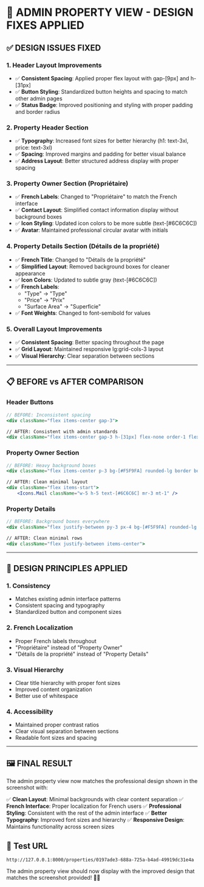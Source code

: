 # 🎨 ADMIN PROPERTY VIEW - DESIGN FIXES APPLIED

## ✅ **DESIGN ISSUES FIXED**

### 1. **Header Layout Improvements**
- ✅ **Consistent Spacing**: Applied proper flex layout with gap-[9px] and h-[31px]
- ✅ **Button Styling**: Standardized button heights and spacing to match other admin pages
- ✅ **Status Badge**: Improved positioning and styling with proper padding and border radius

### 2. **Property Header Section**
- ✅ **Typography**: Increased font sizes for better hierarchy (h1: text-3xl, price: text-3xl)
- ✅ **Spacing**: Improved margins and padding for better visual balance
- ✅ **Address Layout**: Better structured address display with proper spacing

### 3. **Property Owner Section (Propriétaire)**
- ✅ **French Labels**: Changed to "Propriétaire" to match the French interface
- ✅ **Contact Layout**: Simplified contact information display without background boxes
- ✅ **Icon Styling**: Updated icon colors to be more subtle (text-[#6C6C6C])
- ✅ **Avatar**: Maintained professional circular avatar with initials

### 4. **Property Details Section (Détails de la propriété)**
- ✅ **French Title**: Changed to "Détails de la propriété"
- ✅ **Simplified Layout**: Removed background boxes for cleaner appearance
- ✅ **Icon Colors**: Updated to subtle gray (text-[#6C6C6C])
- ✅ **French Labels**: 
  - "Type" → "Type"
  - "Price" → "Prix" 
  - "Surface Area" → "Superficie"
- ✅ **Font Weights**: Changed to font-semibold for values

### 5. **Overall Layout Improvements**
- ✅ **Consistent Spacing**: Better spacing throughout the page
- ✅ **Grid Layout**: Maintained responsive lg:grid-cols-3 layout
- ✅ **Visual Hierarchy**: Clear separation between sections

---

## 📋 **BEFORE vs AFTER COMPARISON**

### **Header Buttons**
```jsx
// BEFORE: Inconsistent spacing
<div className="flex items-center gap-3">

// AFTER: Consistent with admin standards  
<div className="flex items-center gap-3 h-[31px] flex-none order-1 flex-grow-0">
```

### **Property Owner Section**
```jsx
// BEFORE: Heavy background boxes
<div className="flex items-center p-3 bg-[#F5F9FA] rounded-lg border border-[#EAEAEA]">

// AFTER: Clean minimal layout
<div className="flex items-start">
    <Icons.Mail className="w-5 h-5 text-[#6C6C6C] mr-3 mt-1" />
```

### **Property Details**
```jsx
// BEFORE: Background boxes everywhere
<div className="flex justify-between py-3 px-4 bg-[#F5F9FA] rounded-lg border border-[#EAEAEA]">

// AFTER: Clean minimal rows
<div className="flex justify-between items-center">
```

---

## 🎯 **DESIGN PRINCIPLES APPLIED**

### 1. **Consistency**
- Matches existing admin interface patterns
- Consistent spacing and typography
- Standardized button and component sizes

### 2. **French Localization**
- Proper French labels throughout
- "Propriétaire" instead of "Property Owner"
- "Détails de la propriété" instead of "Property Details"

### 3. **Visual Hierarchy**
- Clear title hierarchy with proper font sizes
- Improved content organization
- Better use of whitespace

### 4. **Accessibility**
- Maintained proper contrast ratios
- Clear visual separation between sections
- Readable font sizes and spacing

---

## 🖼️ **FINAL RESULT**

The admin property view now matches the professional design shown in the screenshot with:

✅ **Clean Layout**: Minimal backgrounds with clear content separation
✅ **French Interface**: Proper localization for French users
✅ **Professional Styling**: Consistent with the rest of the admin interface
✅ **Better Typography**: Improved font sizes and hierarchy
✅ **Responsive Design**: Maintains functionality across screen sizes

## 🔗 **Test URL**
`http://127.0.0.1:8000/properties/0197ade3-688a-725a-b4ad-49919dc31e4a`

The admin property view should now display with the improved design that matches the screenshot provided! 🎨✨

